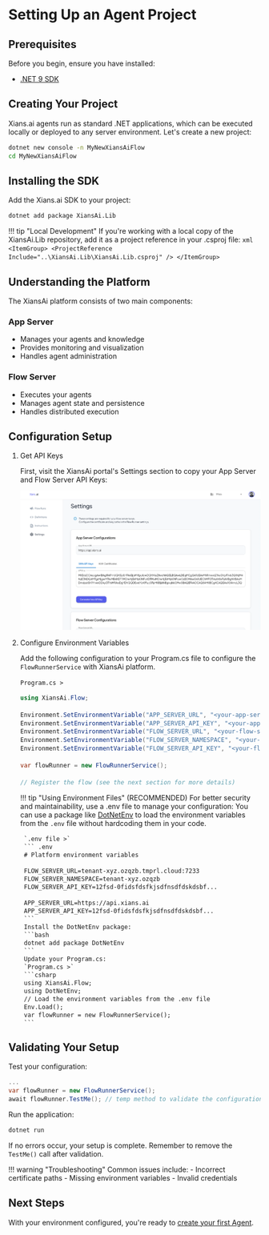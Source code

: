 # Setting Up an Agent Project

## Prerequisites

Before you begin, ensure you have installed:

- [.NET 9 SDK](https://dotnet.microsoft.com/en-us/download/dotnet/9.0)

## Creating Your Project

Xians.ai agents run as standard .NET applications, which can be executed locally or deployed to any server environment. Let's create a new project:

```bash
dotnet new console -n MyNewXiansAiFlow
cd MyNewXiansAiFlow
```

## Installing the SDK

Add the Xians.ai SDK to your project:

```bash
dotnet add package XiansAi.Lib
```

!!! tip "Local Development"
    If you're working with a local copy of the XiansAi.Lib repository, add it as a project reference in your .csproj file:
    ```xml
    <ItemGroup>
        <ProjectReference Include="..\XiansAi.Lib\XiansAi.Lib.csproj" />
    </ItemGroup>
    ```

## Understanding the Platform

The XiansAi platform consists of two main components:

### App Server

- Manages your agents and knowledge
- Provides monitoring and visualization
- Handles agent administration

### Flow Server

- Executes your agents
- Manages agent state and persistence
- Handles distributed execution

## Configuration Setup

1. Get API Keys

    First, visit the XiansAi portal's Settings section to copy your App Server and Flow Server API Keys:

    ![Settings](../images/portal-settings.png)

2. Configure Environment Variables

    Add the following configuration to your Program.cs file to configure the `FlowRunnerService` with XiansAi platform.

    `Program.cs >`

    ```csharp
    using XiansAi.Flow;

    Environment.SetEnvironmentVariable("APP_SERVER_URL", "<your-app-server-url>");
    Environment.SetEnvironmentVariable("APP_SERVER_API_KEY", "<your-app-server-api-key>");
    Environment.SetEnvironmentVariable("FLOW_SERVER_URL", "<your-flow-server-url>");
    Environment.SetEnvironmentVariable("FLOW_SERVER_NAMESPACE", "<your-flow-server-namespace>");
    Environment.SetEnvironmentVariable("FLOW_SERVER_API_KEY", "<your-flow-server-api-key>");

    var flowRunner = new FlowRunnerService();

    // Register the flow (see the next section for more details)
    ```

    !!! tip "Using Environment Files" (RECOMMENDED)
        For better security and maintainability, use a .env file to manage your configuration:
        You can use a package like [DotNetEnv](https://github.com/tonerdo/dotnet-env) to load the environment variables from the `.env` file without hardcoding them in your code.

        `.env file >`
        ``` .env
        # Platform environment variables

        FLOW_SERVER_URL=tenant-xyz.ozqzb.tmprl.cloud:7233
        FLOW_SERVER_NAMESPACE=tenant-xyz.ozqzb
        FLOW_SERVER_API_KEY=12fsd-0fidsfdsfkjsdfnsdfdskdsbf...

        APP_SERVER_URL=https://api.xians.ai
        APP_SERVER_API_KEY=12fsd-0fidsfdsfkjsdfnsdfdskdsbf...
        ```
        Install the DotNetEnv package:
        ```bash
        dotnet add package DotNetEnv
        ```
        Update your Program.cs:
        `Program.cs >`
        ```csharp
        using XiansAi.Flow;
        using DotNetEnv;
        // Load the environment variables from the .env file
        Env.Load();
        var flowRunner = new FlowRunnerService();
        ```

## Validating Your Setup

Test your configuration:

```csharp
...
var flowRunner = new FlowRunnerService();
await flowRunner.TestMe(); // temp method to validate the configuration
```

Run the application:

```bash
dotnet run
```

If no errors occur, your setup is complete. Remember to remove the `TestMe()` call after validation.

!!! warning "Troubleshooting"
    Common issues include:
    - Incorrect certificate paths
    - Missing environment variables
    - Invalid credentials

## Next Steps

With your environment configured, you're ready to [create your first Agent](2-first-flow.md).
